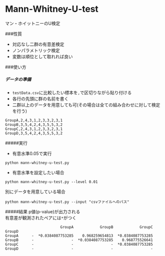 # Mann-Whitney-U-test
マン・ホイットニーのU検定

###性質
- 対応なし二群の有意差検定
- ノンパラメトリック検定
- 変数は順位として取れれば良い

###使い方
##### データの準備
- `testData.csv`に比較したい標本を`,`で区切りながら貼り付ける  
- 各行の先頭に群の名前を書く
- 二群以上のデータを用意しても可(その場合は全ての組み合わせに対して検定を行う)
```
GroupA,2,4,3,1,2,3,3,2,3,1
GroupB,3,5,4,2,4,3,5,5,3,2
GroupC,2,4,3,1,2,3,3,2,3,1
GroupD,3,5,4,2,4,3,5,5,3,2
```

#####実行
- 有意水準0.05で実行
```
python mann-whitney-u-test.py
```
- 有意水準を設定したい場合
```
python mann-whitney-u-test.py --level 0.01
```

別にデータを用意している場合
```
python mann-whitney-u-test.py --input "csvファイルへのパス"
```

#####結果
p値(p-value)が出力される  
有意差が観測されたペアには`*`がつく
```
                         GroupA            GroupB            GroupC            GroupD
GroupA      -  *0.0384087753285    0.968259654813  *0.0384087753285
GroupB      -                 -  *0.0384087753285    0.968775526641
GroupC      -                 -                 -  *0.0384087753285
GroupD      -                 -                 -                 -
```
